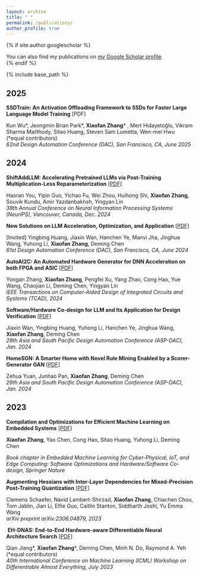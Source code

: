 ```yaml
---
layout: archive
title: " "
permalink: /publications/
author_profile: true
---
```


{% if site.author.googlescholar %}
  <div class="wordwrap">You can also find my publications on <a href="{{site.author.googlescholar}}">my Google Scholar profile</a>.</div>
{% endif %}

{% include base_path %}

<!-- New style rendering if publication categories are defined -->

## 2025

**SSDTrain: An Activation Offloading Framework to SSDs for Faster Large Language Model Training** [PDF]

Kun Wu*, Jeongmin Brian Park*, **Xiaofan Zhang*** , Mert Hidayetoğlu, Vikram Sharma Mailthody, Sitao Huang, Steven Sam Lumetta, Wen-mei Hwu (*equal contributors)<br>
*62nd Design Automation Conference (DAC), San Francisco, CA, June 2025*


## 2024

**ShiftAddLLM: Accelerating Pretrained LLMs via Post-Training Multiplication-Less Reparameterization** [[PDF](https://arxiv.org/abs/2406.05981)]

Haoran You, Yipin Guo, Yichao Fu, Wei Zhou, Huihong Shi, **Xiaofan Zhang**, Souvik Kundu, Amir Yazdanbakhsh, Yingyan Lin<br>
*38th Annual Conference on Neural Information Processing Systems (NeurIPS), Vancouver, Canada, Dec. 2024*



**New Solutions on LLM Acceleration, Optimization, and Application** [[PDF](https://arxiv.org/abs/2406.10903)]

[Invited] Yingbing Huang, Jiaxin Wan, Hanchen Ye, Manvi Jha, Jinghua Wang, Yuhong Li, **Xiaofan Zhang**, Deming Chen<br>
*61st Design Automation Conference (DAC), San Francisco, CA, June 2024*



**AutoAI2C: An Automated Hardware Generator for DNN Acceleration on both FPGA and ASIC** [[PDF](https://ieeexplore.ieee.org/document/10508183)]

​Yongan Zhang, **Xiaofan Zhang**, Pengfei Xu, Yang Zhao, Cong Hao, Yue Wang, Chaojian Li, Deming Chen, Yingyan Lin<br>
​*IEEE Transactions on Computer-Aided Design of Integrated Circuits and Systems (TCAD), 2024*



**Software/Hardware Co-design for LLM and Its Application for Design Verification** [[PDF](https://ieeexplore.ieee.org/document/10473893)]

Jiaxin Wan, Yingbing Huang, Yuhong Li, Hanchen Ye, Jinghua Wang, **Xiaofan Zhang**, Deming Chen<br>
​*29th Asia and South Pacific Design Automation Conference (ASP-DAC), Jan. 2024*



**HomeSGN: A Smarter Home with Novel Rule Mining Enabled by a Scorer-Generator GAN** [[PDF](https://ieeexplore.ieee.org/document/10473909)]

Zehua Yuan, Junhao Pan, **Xiaofan Zhang**, Deming Chen<br>
​*29th Asia and South Pacific Design Automation Conference (ASP-DAC), Jan. 2024*


## 2023

**Compilation and Optimizations for Efficient Machine Learning on Embedded Systems** [[PDF](https://link.springer.com/chapter/10.1007/978-3-031-39932-9_3)]

**Xiaofan Zhang**, Yao Chen, Cong Hao, Sitao Huang, Yuhong Li, Deming Chen<br>

​*Book chapter in Embedded Machine Learning for Cyber-Physical, IoT, and Edge Computing: Software Optimizations and Hardware/Software Co-design, Springer Nature*



**Augmenting Hessians with Inter-Layer Dependencies for Mixed-Precision Post-Training Quantization** [[PDF](https://arxiv.org/abs/2306.04879)]

Clemens Schaefer, Navid Lambert-Shirzad, **Xiaofan Zhang**, Chiachen Chou, Tom Jablin, Jian Li, Elfie Guo, Caitlin Stanton, Siddharth Joshi, Yu Emma Wang<br>
*arXiv preprint arXiv:2306.04879, 2023*


​
**EH-DNAS: End-to-End Hardware-aware Differentiable Neural Architecture Search** [[PDF](https://arxiv.org/abs/2111.12299)]

Qian Jiang*, **Xiaofan Zhang***, Deming Chen, Minh N. Do, Raymond A. Yeh (*equal contributors)<br>
*40th International Conference on Machine Learning (ICML) Workshop on Differentiable Almost Everything, July 2023*









